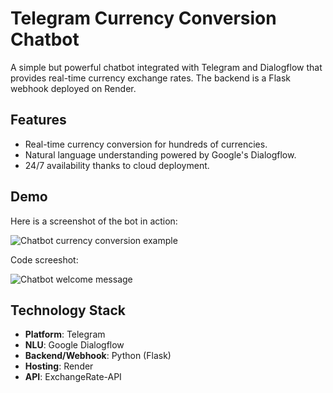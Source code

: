 # Telegram Currency Conversion Chatbot

A simple but powerful chatbot integrated with Telegram and Dialogflow that provides real-time currency exchange rates. The backend is a Flask webhook deployed on Render.

## Features
- Real-time currency conversion for hundreds of currencies.
- Natural language understanding powered by Google's Dialogflow.
- 24/7 availability thanks to cloud deployment.

## Demo

Here is a screenshot of the bot in action:

![Chatbot currency conversion example](Telegram_ss.png)

Code screeshot:

![Chatbot welcome message](Code_ss.png)

## Technology Stack
- **Platform**: Telegram
- **NLU**: Google Dialogflow
- **Backend/Webhook**: Python (Flask)
- **Hosting**: Render
- **API**: ExchangeRate-API
